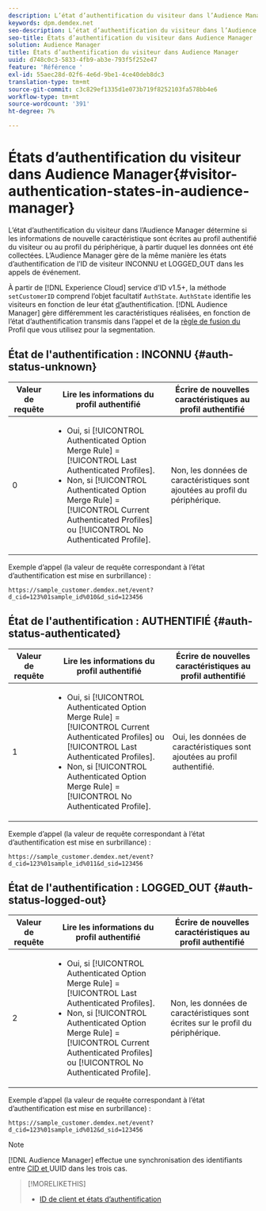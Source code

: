 ```yaml
---
description: L’état d’authentification du visiteur dans l’Audience Manager détermine si les informations de nouvelle caractéristique sont écrites au profil authentifié du visiteur ou au profil du périphérique, à partir duquel les données ont été collectées. L’Audience Manager gère de la même manière les états d’authentification de l’ID de visiteur INCONNU et LOGGED_OUT dans les appels de événement.
keywords: dpm.demdex.net
seo-description: L’état d’authentification du visiteur dans l’Audience Manager détermine si les informations de nouvelle caractéristique sont écrites au profil authentifié du visiteur ou au profil du périphérique, à partir duquel les données ont été collectées. L’Audience Manager gère de la même manière les états d’authentification de l’ID de visiteur INCONNU et LOGGED_OUT dans les appels de événement.
seo-title: États d’authentification du visiteur dans Audience Manager
solution: Audience Manager
title: États d’authentification du visiteur dans Audience Manager
uuid: d748c0c3-5833-4fb9-ab3e-793f5f252e47
feature: 'Référence '
exl-id: 55aec28d-02f6-4e6d-9be1-4ce40deb8dc3
translation-type: tm+mt
source-git-commit: c3c829ef1335d1e073b719f8252103fa578bb4e6
workflow-type: tm+mt
source-wordcount: '391'
ht-degree: 7%

---
```


# États d’authentification du visiteur dans Audience Manager{#visitor-authentication-states-in-audience-manager}

L’état d’authentification du visiteur dans l’Audience Manager détermine si les informations de nouvelle caractéristique sont écrites au profil authentifié du visiteur ou au profil du périphérique, à partir duquel les données ont été collectées. L’Audience Manager gère de la même manière les états d’authentification de l’ID de visiteur INCONNU et LOGGED_OUT dans les appels de événement.

À partir de [!DNL Experience Cloud] service d’ID v1.5+, la méthode `setCustomerID` comprend l’objet facultatif `AuthState`. `AuthState` identifie les visiteurs en fonction de leur état [ d’](https://docs.adobe.com/content/help/en/id-service/using/reference/authenticated-state.html)authentification. [!DNL Audience Manager] gère différemment les caractéristiques réalisées, en fonction de l’état d’authentification transmis dans l’appel et de la  [règle de fusion du ](../features/profile-merge-rules/merge-rules-dashboard.md) Profil que vous utilisez pour la segmentation.

## État de l&#39;authentification : INCONNU {#auth-status-unknown}

| Valeur de requête | Lire les informations du profil authentifié | Écrire de nouvelles caractéristiques au profil authentifié |
|---|---|---|
| 0 | <ul><li>Oui, si [!UICONTROL Authenticated Option Merge Rule] = [!UICONTROL Last Authenticated Profiles].</li><li>Non, si [!UICONTROL Authenticated Option Merge Rule] = [!UICONTROL Current Authenticated Profiles] ou [!UICONTROL No Authenticated Profile].</li></ul> | Non, les données de caractéristiques sont ajoutées au profil du périphérique. |

Exemple d’appel (la valeur de requête correspondant à l’état d’authentification est mise en surbrillance) :

`https://sample_customer.demdex.net/event?d_cid=123%01sample_id%010&d_sid=123456`

## État de l&#39;authentification : AUTHENTIFIÉ {#auth-status-authenticated}

| Valeur de requête | Lire les informations du profil authentifié | Écrire de nouvelles caractéristiques au profil authentifié |
|---|---|---|
| 1 | <ul><li>Oui, si [!UICONTROL Authenticated Option Merge Rule] = [!UICONTROL Current Authenticated Profiles] ou [!UICONTROL Last Authenticated Profiles].</li><li>Non, si [!UICONTROL Authenticated Option Merge Rule] = [!UICONTROL No Authenticated Profile].</li></ul> | Oui, les données de caractéristiques sont ajoutées au profil authentifié. |

Exemple d’appel (la valeur de requête correspondant à l’état d’authentification est mise en surbrillance) :

`https://sample_customer.demdex.net/event?d_cid=123%01sample_id%011&d_sid=123456`

## État de l&#39;authentification : LOGGED_OUT {#auth-status-logged-out}

| Valeur de requête | Lire les informations du profil authentifié | Écrire de nouvelles caractéristiques au profil authentifié |
|---|---|---|
| 2 | <ul><li>Oui, si [!UICONTROL Authenticated Option Merge Rule] = [!UICONTROL Last Authenticated Profiles].</li><li>Non, si [!UICONTROL Authenticated Option Merge Rule] = [!UICONTROL Current Authenticated Profiles] ou [!UICONTROL No Authenticated Profile].</li></ul> | Non, les données de caractéristiques sont écrites sur le profil du périphérique. |

Exemple d’appel (la valeur de requête correspondant à l’état d’authentification est mise en surbrillance) :

`https://sample_customer.demdex.net/event?d_cid=123%01sample_id%012&d_sid=123456`

>[!NOTE]
>
>[!DNL Audience Manager] effectue une synchronisation des identifiants entre  [CID et ](../reference/ids-in-aam.md) UUID dans les trois cas.

>[!MORELIKETHIS]
>
>* [ID de client et états d’authentification](https://docs.adobe.com/content/help/en/id-service/using/reference/authenticated-state.html)

